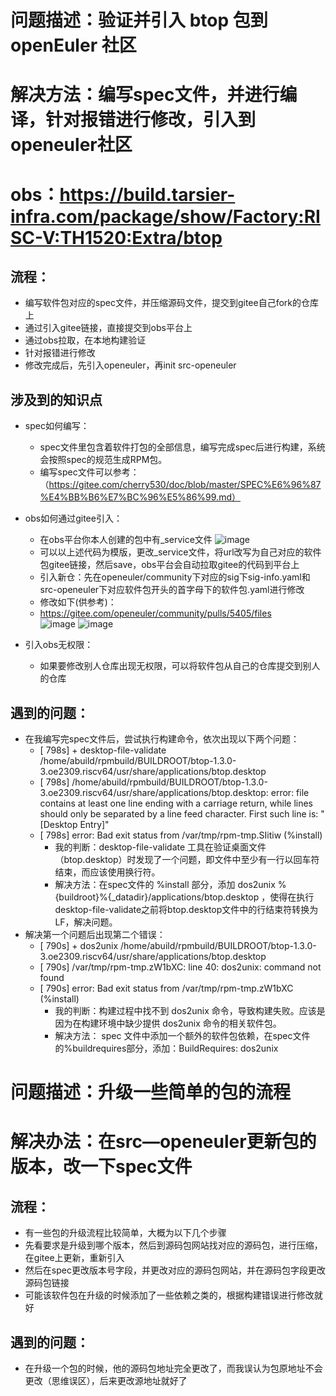 # 问题描述：验证并引入 btop 包到 openEuler 社区
# 解决方法：编写spec文件，并进行编译，针对报错进行修改，引入到openeuler社区
# obs：https://build.tarsier-infra.com/package/show/Factory:RISC-V:TH1520:Extra/btop


## 流程：
- 编写软件包对应的spec文件，并压缩源码文件，提交到gitee自己fork的仓库上
- 通过引入gitee链接，直接提交到obs平台上
- 通过obs拉取，在本地构建验证
- 针对报错进行修改
- 修改完成后，先引入openeuler，再init src-openeuler

## 涉及到的知识点
- spec如何编写：
  - spec文件里包含着软件打包的全部信息，编写完成spec后进行构建，系统会按照spec的规范生成RPM包。
  - 编写spec文件可以参考：（https://gitee.com/cherry530/doc/blob/master/SPEC%E6%96%87%E4%BB%B6%E7%BC%96%E5%86%99.md）

- obs如何通过gitee引入：
  - 在obs平台你本人创建的包中有_service文件
  ![image](https://github.com/wyxhjr/oerv-team/assets/113178816/08d8fb13-e73f-4bba-a334-b3fa63242514)
  - 可以以上述代码为模版，更改_service文件，将url改写为自己对应的软件包gitee链接，然后save，obs平台会自动拉取gitee的代码到平台上
  - 引入新仓：先在openeuler/community下对应的sig下sig-info.yaml和src-openeuler下对应软件包开头的首字母下的软件包.yaml进行修改
  - 修改如下(供参考)：
  - https://gitee.com/openeuler/community/pulls/5405/files                                                                                                                                                              
 ![image](https://github.com/wyxhjr/oerv-team/assets/113178816/200e20b8-c3d0-4106-af61-b85e4d275512)
 ![image](https://github.com/wyxhjr/oerv-team/assets/113178816/f67ca04f-712a-46d4-98a3-0edbb52cb243)

- 引入obs无权限：
  - 如果要修改别人仓库出现无权限，可以将软件包从自己的仓库提交到别人的仓库


## 遇到的问题：
- 在我编写完spec文件后，尝试执行构建命令，依次出现以下两个问题：
  - [  798s] + desktop-file-validate /home/abuild/rpmbuild/BUILDROOT/btop-1.3.0-3.oe2309.riscv64/usr/share/applications/btop.desktop
  - [  798s] /home/abuild/rpmbuild/BUILDROOT/btop-1.3.0-3.oe2309.riscv64/usr/share/applications/btop.desktop: error: file contains at least one line ending with a carriage return, while lines should only be 
    separated by a line feed character. First such line is: "[Desktop Entry]"
  - [  798s] error: Bad exit status from /var/tmp/rpm-tmp.SIitiw (%install)
    - 我的判断：desktop-file-validate 工具在验证桌面文件（btop.desktop）时发现了一个问题，即文件中至少有一行以回车符结束，而应该使用换行符。
    - 解决方法：在spec文件的 %install 部分，添加 dos2unix %{buildroot}%{_datadir}/applications/btop.desktop ，使得在执行desktop-file-validate之前将btop.desktop文件中的行结束符转换为LF，解决问题。
- 解决第一个问题后出现第二个错误：
  - [  790s] + dos2unix /home/abuild/rpmbuild/BUILDROOT/btop-1.3.0-3.oe2309.riscv64/usr/share/applications/btop.desktop
  - [  790s] /var/tmp/rpm-tmp.zW1bXC: line 40: dos2unix: command not found
  - [  790s] error: Bad exit status from /var/tmp/rpm-tmp.zW1bXC (%install)
    - 我的判断：构建过程中找不到 dos2unix 命令，导致构建失败。应该是因为在构建环境中缺少提供 dos2unix 命令的相关软件包。
    - 解决方法： spec 文件中添加一个额外的软件包依赖，在spec文件的%buildrequires部分，添加：BuildRequires: dos2unix  


# 问题描述：升级一些简单的包的流程
# 解决办法：在src—openeuler更新包的版本，改一下spec文件

## 流程：
- 有一些包的升级流程比较简单，大概为以下几个步骤
- 先看要求是升级到哪个版本，然后到源码包网站找对应的源码包，进行压缩，在gitee上更新，重新引入
- 然后在spec更改版本号字段，并更改对应的源码包网站，并在源码包字段更改源码包链接
- 可能该软件包在升级的时候添加了一些依赖之类的，根据构建错误进行修改就好

## 遇到的问题：
- 在升级一个包的时候，他的源码包地址完全更改了，而我误认为包原地址不会更改（思维误区），后来更改源地址就好了

